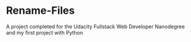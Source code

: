 # Rename-Files
A project completed for the Udacity Fullstack Web Developer Nanodegree and my first project with Python

